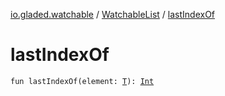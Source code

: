 [io.gladed.watchable](../index.md) / [WatchableList](index.md) / [lastIndexOf](./last-index-of.md)

# lastIndexOf

`fun lastIndexOf(element: `[`T`](index.md#T)`): `[`Int`](https://kotlinlang.org/api/latest/jvm/stdlib/kotlin/-int/index.html)